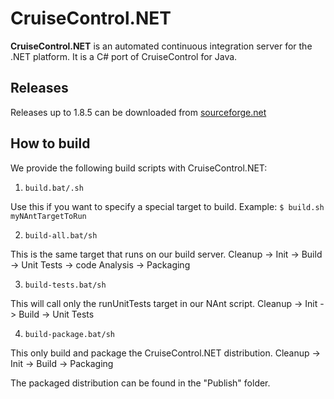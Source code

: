 # CruiseControl.NET

**CruiseControl.NET** is an automated continuous integration server for the .NET platform. It is a C# port of CruiseControl for Java.

## Releases
Releases up to 1.8.5 can be downloaded from [sourceforge.net](https://sourceforge.net/projects/ccnet/)


## How to build
We provide the following build scripts with CruiseControl.NET:

1. ```build.bat/.sh```

Use this if you want to specify a special target to build.
Example: ```$ build.sh myNAntTargetToRun```

2. ```build-all.bat/sh```

This is the same target that runs on our build server.
Cleanup -> Init -> Build -> Unit Tests -> code Analysis -> Packaging

3. ```build-tests.bat/sh```

This will call only the runUnitTests target in our NAnt script.
Cleanup -> Init -> Build -> Unit Tests

4. ```build-package.bat/sh```

This only build and package the CruiseControl.NET distribution.
Cleanup -> Init -> Build -> Packaging

The packaged distribution can be found in the "Publish" folder.
